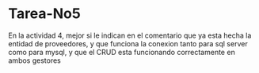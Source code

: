 # Tarea-No5
En la actividad 4, mejor si le indican en el comentario que ya esta hecha la entidad de proveedores, y que funciona la conexion tanto para sql server como para mysql, y que el CRUD esta funcionando correctamente en ambos gestores
